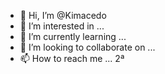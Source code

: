 - 👋 Hi, I’m @Kimacedo
- 👀 I’m interested in ...
- 🌱 I’m currently learning ...
- 💞️ I’m looking to collaborate on ...
- 📫 How to reach me ... 2ª

<!---
Kimacedo/Kimacedo is a ✨ special ✨ repository because its `README.md` (this file) appears on your GitHub profile.
You can click the Preview link to take a look at your changes.
--->
